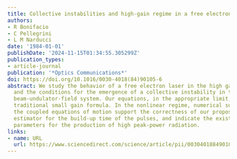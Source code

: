 ```yaml
---
title: Collective instabilities and high-gain regime in a free electron laser
authors:
- R Bonifacio
- C Pellegrini
- L M Narducci
date: '1984-01-01'
publishDate: '2024-11-15T01:34:55.305299Z'
publication_types:
- article-journal
publication: '*Optics Communications*'
doi: https://doi.org/10.1016/0030-4018(84)90105-6
abstract: We study the behavior of a free electron laser in the high gain regime,
  and the conditions for the emergence of a collective instability in the electron
  beam-undulator-field system. Our equations, in the appropriate limit, yield the
  traditional small gain formula. In the nonlinear regime, numerical solutions of
  the coupled equations of motion support the correctness of our proposed empirical
  estimator for the build-up time of the pulses, and indicate the existence of optimum
  parameters for the production of high peak-power radiation.
links:
- name: URL
  url: https://www.sciencedirect.com/science/article/pii/0030401884901056
---
```

